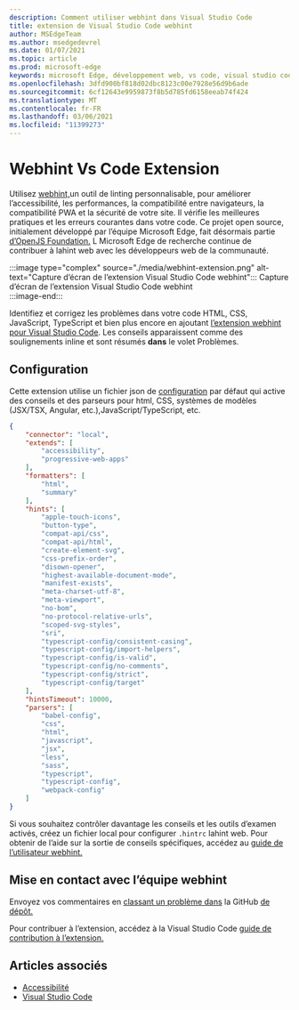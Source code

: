 ```yaml
---
description: Comment utiliser webhint dans Visual Studio Code
title: extension de Visual Studio Code webhint
author: MSEdgeTeam
ms.author: msedgedevrel
ms.date: 01/07/2021
ms.topic: article
ms.prod: microsoft-edge
keywords: microsoft Edge, développement web, vs code, visual studio code, webhint
ms.openlocfilehash: 3dfd900bf818d02dbc8123c00e7928e56d9b6ade
ms.sourcegitcommit: 6cf12643e9959873f8b5d785fd6158eeab74f424
ms.translationtype: MT
ms.contentlocale: fr-FR
ms.lasthandoff: 03/06/2021
ms.locfileid: "11399273"
---
```

# <a name="webhint-vs-code-extension"></a>Webhint Vs Code Extension  

Utilisez [webhint,][WebhintMain]un outil de linting personnalisable, pour améliorer l’accessibilité, les performances, la compatibilité entre navigateurs, la compatibilité PWA et la sécurité de votre site.  Il vérifie les meilleures pratiques et les erreurs courantes dans votre code. Ce projet open source, initialement développé par l’équipe Microsoft Edge, fait désormais partie [d’OpenJS Foundation.][OpenjsFoundation]  L Microsoft Edge de recherche continue de contribuer à lahint web avec les développeurs web de la communauté.  

:::image type="complex" source="./media/webhint-extension.png" alt-text="Capture d’écran de l’extension Visual Studio Code webhint":::
   Capture d’écran de l’extension Visual Studio Code webhint  
:::image-end:::

<!--![Screenshot of webhint Visual Studio Code extension][ImageWebhintExtension]  -->  

Identifiez et corrigez les problèmes dans votre code HTML, CSS, JavaScript, TypeScript et bien plus encore en ajoutant [l’extension webhint pour Visual Studio Code][VisualstudioMarketplaceWebhint].  Les conseils apparaissent comme des soulignements inline et sont résumés **dans** le volet Problèmes.  

## <a name="configuration"></a>Configuration  

Cette extension utilise un fichier json de [configuration][GithubWebhintioIndexjson] par défaut qui active des conseils et des parseurs pour html, CSS, systèmes de modèles \(JSX/TSX, Angular, etc.),JavaScript/TypeScript, etc.  

```json
{
    "connector": "local",
    "extends": [
        "accessibility",
        "progressive-web-apps"
    ],
    "formatters": [
        "html",
        "summary"
    ],
    "hints": [
        "apple-touch-icons",
        "button-type",
        "compat-api/css",
        "compat-api/html",
        "create-element-svg",
        "css-prefix-order",
        "disown-opener",
        "highest-available-document-mode",
        "manifest-exists",
        "meta-charset-utf-8",
        "meta-viewport",
        "no-bom",
        "no-protocol-relative-urls",
        "scoped-svg-styles",
        "sri",
        "typescript-config/consistent-casing",
        "typescript-config/import-helpers",
        "typescript-config/is-valid",
        "typescript-config/no-comments",
        "typescript-config/strict",
        "typescript-config/target"
    ],
    "hintsTimeout": 10000,
    "parsers": [
        "babel-config",
        "css",
        "html",
        "javascript",
        "jsx",
        "less",
        "sass",
        "typescript",
        "typescript-config",
        "webpack-config"
    ]
}
```  

Si vous souhaitez contrôler davantage les conseils et les outils d’examen activés, créez un fichier local pour configurer `.hintrc` lahint web.  Pour obtenir de l’aide sur la sortie de conseils spécifiques, accédez au [guide de l’utilisateur webhint.][WebhintDocsUserguideConfiguringSummary]  

## <a name="getting-in-touch-with-the-webhint-team"></a>Mise en contact avec l’équipe webhint  

Envoyez vos commentaires en [classant un problème dans][GithubWebhintioIssuesNew] la GitHub [de dépôt.][GithubWebhintio]  

Pour contribuer à l’extension, accédez à la Visual Studio Code [guide de contribution à l’extension.][GithubWebhintioExtensionVscodeContributing]  

## <a name="see-also"></a>Articles associés  

*   [Accessibilité][AccessibilityIndex]  
*   [Visual Studio Code][VisualstudiocodeIndex]  

<!-- image links -->  

<!--[ImageWebhintExtension]: ./media/webhint-extension.png "Screenshot of webhint Visual Studio Code extension"  -->  

<!--links -->  

[AccessibilityIndex]: /microsoft-edge/accessibility "Accessibilité | Documents Microsoft"  

[VisualstudiocodeIndex]: /microsoft-edge/visual-studio-code/index "Visual Studio Code | Documents Microsoft"  

[GithubWebhintio]: https://github.com/webhintio/hint "webhint | GitHub"  
[GithubWebhintioExtensionVscodeContributing]: https://github.com/webhintio/hint/blob/master/packages/extension-vscode/CONTRIBUTING.md "Contribution - webhint | GitHub"  
[GithubWebhintioIndexjson]: https://github.com/webhintio/hint/blob/master/packages/configuration-development/index.json "index.js- webhintio/hint | GitHub"
[GithubWebhintioIssuesNew]: https://github.com/webhintio/hint/issues/new "New Issues - webhintio/hint | GitHub"  

[VisualstudioMarketplaceWebhint]: https://marketplace.visualstudio.com/items?itemName=webhint.vscode-webhint "webhint | Visual Studio Marketplace"  

[OpenjsFoundation]:  https://openjsf.org "OpenJS Foundation"  

[WebhintDocsUserguideConfiguringSummary]: https://webhint.io/docs/user-guide/configuring-webhint/summary "Configuration des | documentation webhint"  
[WebhintMain]:  https://webhint.io "webhint"  
